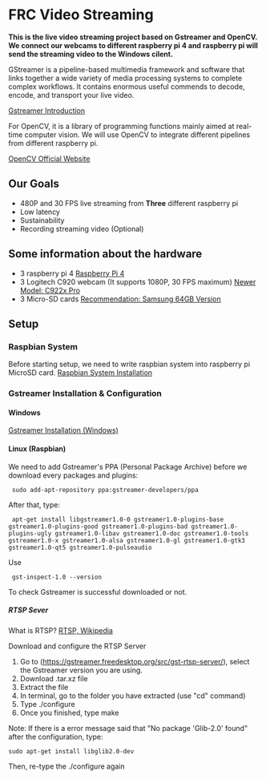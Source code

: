 # FRC Video Streaming

**This is the live video streaming project based on Gstreamer and OpenCV. We connect our webcams to different raspberry pi 4 and raspberry pi will send the streaming video to the Windows cilent.**

GStreamer is a pipeline-based multimedia framework and software that links together a wide variety of media processing systems to complete complex workflows. It contains enormous useful commends to decode, encode, and transport your live video. 

[Gstreamer Introduction](https://gstreamer.freedesktop.org/)

For OpenCV, it is a library of programming functions mainly aimed at real-time computer vision. We will use OpenCV to integrate different pipelines from different raspberry pi.

[OpenCV Official Website](https://opencv.org/)
  
## Our Goals

* 480P and 30 FPS live streaming from **Three** different raspberry pi
* Low latency
* Sustainability
* Recording streaming video (Optional)

## Some information about the hardware

* 3 raspberry pi 4 [Raspberry Pi 4](https://www.amazon.com/Raspberry-Model-2019-Quad-Bluetooth/dp/B07TD42S27/ref=sr_1_3?crid=314J4PUEPI6ZV&keywords=raspberry+pi+4&qid=1581813926&s=electronics&sprefix=rasp%2Celectronics%2C194&sr=1-3)
* 3 Logitech C920 webcam (It supports 1080P, 30 FPS maximum) [Newer Model: C922x Pro](https://www.amazon.com/Logitech-C922x-Pro-Stream-Webcam/dp/B01LXCDPPK/ref=sr_1_1_sspa?keywords=c920s&qid=1581813651&sr=8-1-spons&psc=1&spLa=ZW5jcnlwdGVkUXVhbGlmaWVyPUFGNzg5VTNRR09PT1omZW5jcnlwdGVkSWQ9QTA1OTcyOTQySTQ2OVJGTVg1UEdEJmVuY3J5cHRlZEFkSWQ9QTA4MTQxOTIxTEMzNk1LUUY3U0U0JndpZGdldE5hbWU9c3BfYXRmJmFjdGlvbj1jbGlja1JlZGlyZWN0JmRvTm90TG9nQ2xpY2s9dHJ1ZQ==)
* 3 Micro-SD cards [Recommendation: Samsung 64GB Version](https://www.amazon.com/dp/B06XX29S9Q?aaxitk=cbwfyKhuwZuc09zBCGigew&pd_rd_i=B06XX29S9Q&pf_rd_p=591760d1-6468-480f-9b10-0ee9c85706fd&hsa_cr_id=4976542660401&sb-ci-n=asinImage&sb-ci-v=https%3A%2F%2Fm.media-amazon.com%2Fimages%2FI%2F81rpcHc0XzL.jpg&sb-ci-a=B06XX29S9Q)

## Setup

### Raspbian System

Before starting setup, we need to write raspbian system into raspberry pi MicroSD card.
[Raspbian System Installation](https://www.raspberrypi.org/documentation/installation/installing-images/)

### Gstreamer Installation & Configuration

#### Windows

[Gstreamer Installation (Windows)](https://gstreamer.freedesktop.org/documentation/installing/on-windows.html?gi-language=c)

#### Linux (Raspbian)

We need to add Gstreamer's PPA (Personal Package Archive) before we download every packages and plugins:

     sudo add-apt-repository ppa:gstreamer-developers/ppa

After that, type:

     apt-get install libgstreamer1.0-0 gstreamer1.0-plugins-base gstreamer1.0-plugins-good gstreamer1.0-plugins-bad gstreamer1.0-plugins-ugly gstreamer1.0-libav gstreamer1.0-doc gstreamer1.0-tools gstreamer1.0-x gstreamer1.0-alsa gstreamer1.0-gl gstreamer1.0-gtk3 gstreamer1.0-qt5 gstreamer1.0-pulseaudio
 
Use 

     gst-inspect-1.0 --version

To check Gstreamer is successful downloaded or not.


##### RTSP Sever

What is RTSP? [RTSP, Wikipedia](https://en.wikipedia.org/wiki/Real_Time_Streaming_Protocol)

Download and configure the RTSP Server
1. Go to (https://gstreamer.freedesktop.org/src/gst-rtsp-server/), select the Gstreamer version you are using.
2. Download .tar.xz file
3. Extract the file
4. In terminal, go to the folder you have extracted (use "cd" command)
5. Type ./configure
6. Once you finished, type make

Note: If there is a error message said that "No package 'Glib-2.0' found" after the configuration, type:

    sudo apt-get install libglib2.0-dev

Then, re-type the ./configure again
